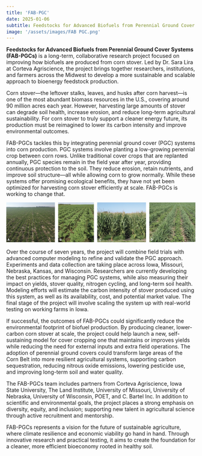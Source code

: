 ```yaml
---
title: 'FAB-PGC'
date: 2025-01-06
subtitle: Feedstocks for Advanced Biofuels from Perennial Ground Cover Systems
image: '/assets/images/FAB PGC.png'
---
```


**Feedstocks for Advanced Biofuels from Perennial Ground Cover Systems (FAB-PGCs)** is a long-term, collaborative research project focused on improving how biofuels are produced from corn stover. Led by Dr. Sara Lira at Corteva Agriscience, the project brings together researchers, institutions, and farmers across the Midwest to develop a more sustainable and scalable approach to bioenergy feedstock production.

Corn stover—the leftover stalks, leaves, and husks after corn harvest—is one of the most abundant biomass resources in the U.S., covering around 90 million acres each year. However, harvesting large amounts of stover can degrade soil health, increase erosion, and reduce long-term agricultural sustainability. For corn stover to truly support a cleaner energy future, its production must be reimagined to lower its carbon intensity and improve environmental outcomes.

FAB-PGCs tackles this by integrating perennial ground cover (PGC) systems into corn production. PGC systems involve planting a low-growing perennial crop between corn rows. Unlike traditional cover crops that are replanted annually, PGC species remain in the field year after year, providing continuous protection to the soil. They reduce erosion, retain nutrients, and improve soil structure—all while allowing corn to grow normally. While these systems offer promising ecological benefits, they have not yet been optimized for harvesting corn stover efficiently at scale. FAB-PGCs is working to change that.

<div class="gallery-box">
  <div class="gallery">
    <img src="/assets/images/etls-2020-0318c.01.png" loading="lazy" alt="Project">
  </div>
</div>

Over the course of seven years, the project will combine field trials with advanced computer modeling to refine and validate the PGC approach. Experiments and data collection are taking place across Iowa, Missouri, Nebraska, Kansas, and Wisconsin. Researchers are currently developing the best practices for managing PGC systems, while also measuring their impact on yields, stover quality, nitrogen cycling, and long-term soil health. Modeling efforts will estimate the carbon intensity of stover produced using this system, as well as its availability, cost, and potential market value. The final stage of the project will involve scaling the system up with real-world testing on working farms in Iowa.

If successful, the outcomes of FAB-PGCs could significantly reduce the environmental footprint of biofuel production. By producing cleaner, lower-carbon corn stover at scale, the project could help launch a new, self-sustaining model for cover cropping one that maintains or improves yields while reducing the need for external inputs and extra field operations. The adoption of perennial ground covers could transform large areas of the Corn Belt into more resilient agricultural systems, supporting carbon sequestration, reducing nitrous oxide emissions, lowering pesticide use, and improving long-term soil and water quality.

The FAB-PGCs team includes partners from Corteva Agriscience, Iowa State University, The Land Institute, University of Missouri, University of Nebraska, University of Wisconsin, POET, and C. Bartel Inc. In addition to scientific and environmental goals, the project places a strong emphasis on diversity, equity, and inclusion; supporting new talent in agricultural science through active recruitment and mentorship.

FAB-PGCs represents a vision for the future of sustainable agriculture, where climate resilience and economic viability go hand in hand. Through innovative research and practical testing, it aims to create the foundation for a cleaner, more efficient bioeconomy rooted in healthy soil.
